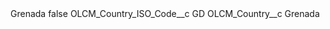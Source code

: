 <?xml version="1.0" encoding="UTF-8"?>
<CustomMetadata xmlns="http://soap.sforce.com/2006/04/metadata" xmlns:xsi="http://www.w3.org/2001/XMLSchema-instance" xmlns:xsd="http://www.w3.org/2001/XMLSchema">
    <label>Grenada</label>
    <protected>false</protected>
    <values>
        <field>OLCM_Country_ISO_Code__c</field>
        <value xsi:type="xsd:string">GD</value>
    </values>
    <values>
        <field>OLCM_Country__c</field>
        <value xsi:type="xsd:string">Grenada</value>
    </values>
</CustomMetadata>

